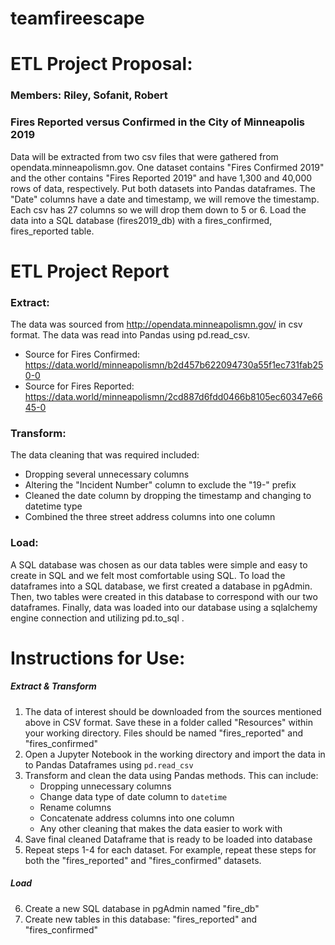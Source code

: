 # teamfireescape
# ETL Project Proposal:
### Members: Riley, Sofanit, Robert
### Fires Reported versus Confirmed in the City of Minneapolis 2019

Data will be extracted from two csv files that were gathered from opendata.minneapolismn.gov. One dataset contains "Fires Confirmed 2019" and the other contains "Fires Reported 2019" and have 1,300 and 40,000 rows of data, respectively.
Put both datasets into Pandas dataframes. The "Date" columns have a date and timestamp, we will remove the timestamp. Each csv has 27 columns so we will drop them down to 5 or 6.
Load the data into a SQL database (fires2019_db) with a fires_confirmed, fires_reported table.

# ETL Project Report

### Extract:
The data was sourced from http://opendata.minneapolismn.gov/ in csv format. The data was read into Pandas using pd.read_csv.
* Source for Fires Confirmed:
https://data.world/minneapolismn/b2d457b622094730a55f1ec731fab250-0
* Source for Fires Reported:
https://data.world/minneapolismn/2cd887d6fdd0466b8105ec60347e6645-0

### Transform:
The data cleaning that was required included:
* Dropping several unnecessary columns
* Altering the "Incident Number" column to exclude the "19-" prefix
* Cleaned the date column by dropping the timestamp and changing to datetime type
* Combined the three street address columns into one column

### Load:
A SQL database was chosen as our data tables were simple and easy to create in SQL and we felt most comfortable using SQL. To load the dataframes into a SQL database, we first created a database in pgAdmin. Then, two tables were created in this database to correspond with our two dataframes. Finally, data was loaded into our database using a sqlalchemy engine connection and utilizing pd.to_sql .

# Instructions for Use:

##### Extract & Transform
1. The data of interest should be downloaded from the sources mentioned above in CSV format. Save these in a folder called "Resources" within your working directory. Files should be named "fires_reported" and "fires_confirmed"
2. Open a Jupyter Notebook in the working directory and import the data in to Pandas Dataframes using `pd.read_csv`
3. Transform and clean the data using Pandas methods. This can include:
    - Dropping unnecessary columns
    - Change data type of date column to `datetime`
    - Rename columns
    - Concatenate address columns into one column
    - Any other cleaning that makes the data easier to work with
4. Save final cleaned Dataframe that is ready to be loaded into database
5. Repeat steps 1-4 for each dataset. For example, repeat these steps for both the "fires_reported" and "fires_confirmed" datasets.

##### Load
6. Create a new SQL database in pgAdmin named "fire_db"
7. Create new tables in this database: "fires_reported" and "fires_confirmed"
